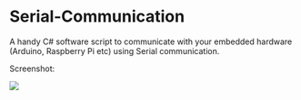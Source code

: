 # Serial-Communication
A handy C# software script to communicate with your embedded hardware (Arduino, Raspberry Pi etc) using Serial communication.

Screenshot:

<img src="https://github.com/irtiq7/Serial-Communication/blob/master/picture.png?raw=true">
